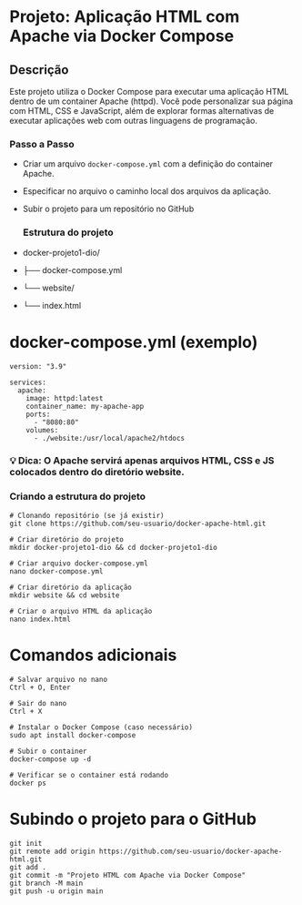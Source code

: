 # Projeto: Aplicação HTML com Apache via Docker Compose

## Descrição
Este projeto utiliza o Docker Compose para executar uma aplicação HTML dentro de um container Apache (httpd). 
Você pode personalizar sua página com HTML, CSS e JavaScript, além de explorar formas alternativas de executar 
aplicações web com outras linguagens de programação.

### Passo a Passo

- Criar um arquivo ```docker-compose.yml``` com a definição do container Apache.
- Especificar no arquivo o caminho local dos arquivos da aplicação.
- Subir o projeto para um repositório no GitHub

  ### Estrutura do projeto
  
- docker-projeto1-dio/
- ├── docker-compose.yml
- └── website/
- └── index.html


# docker-compose.yml (exemplo)

```
version: "3.9"

services:
  apache:
    image: httpd:latest
    container_name: my-apache-app
    ports:
      - "8080:80"
    volumes:
      - ./website:/usr/local/apache2/htdocs
```


### 💡 Dica: O Apache servirá apenas arquivos HTML, CSS e JS colocados dentro do diretório website.


### Criando a estrutura do projeto

```
# Clonando repositório (se já existir)
git clone https://github.com/seu-usuario/docker-apache-html.git

# Criar diretório do projeto
mkdir docker-projeto1-dio && cd docker-projeto1-dio

# Criar arquivo docker-compose.yml
nano docker-compose.yml

# Criar diretório da aplicação
mkdir website && cd website

# Criar o arquivo HTML da aplicação
nano index.html
```

# Comandos adicionais

```
# Salvar arquivo no nano
Ctrl + O, Enter

# Sair do nano
Ctrl + X

# Instalar o Docker Compose (caso necessário)
sudo apt install docker-compose

# Subir o container
docker-compose up -d

# Verificar se o container está rodando
docker ps
```

# Subindo o projeto para o GitHub

```
git init
git remote add origin https://github.com/seu-usuario/docker-apache-html.git
git add .
git commit -m "Projeto HTML com Apache via Docker Compose"
git branch -M main
git push -u origin main
```
